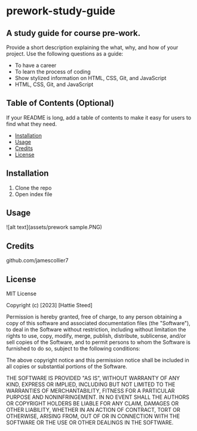 # prework-study-guide
## A study guide for course pre-work.

Provide a short description explaining the what, why, and how of your project. Use the following questions as a guide:

- To have a career
- To learn the process of coding
- Show stylized information on HTML, CSS, Git, and JavaScript
- HTML, CSS, Git, and JavaScript

## Table of Contents (Optional)

If your README is long, add a table of contents to make it easy for users to find what they need.

- [Installation](#installation)
- [Usage](#usage)
- [Credits](#credits)
- [License](#license)

## Installation

1. Clone the repo
2. Open index file


## Usage


![alt text](assets/prework sample.PNG)

## Credits


github.com/jamescollier7


## License

MIT License

Copyright (c) [2023] [Hattie Steed]

Permission is hereby granted, free of charge, to any person obtaining a copy
of this software and associated documentation files (the "Software"), to deal
in the Software without restriction, including without limitation the rights
to use, copy, modify, merge, publish, distribute, sublicense, and/or sell
copies of the Software, and to permit persons to whom the Software is
furnished to do so, subject to the following conditions:

The above copyright notice and this permission notice shall be included in all
copies or substantial portions of the Software.

THE SOFTWARE IS PROVIDED "AS IS", WITHOUT WARRANTY OF ANY KIND, EXPRESS OR
IMPLIED, INCLUDING BUT NOT LIMITED TO THE WARRANTIES OF MERCHANTABILITY,
FITNESS FOR A PARTICULAR PURPOSE AND NONINFRINGEMENT. IN NO EVENT SHALL THE
AUTHORS OR COPYRIGHT HOLDERS BE LIABLE FOR ANY CLAIM, DAMAGES OR OTHER
LIABILITY, WHETHER IN AN ACTION OF CONTRACT, TORT OR OTHERWISE, ARISING FROM,
OUT OF OR IN CONNECTION WITH THE SOFTWARE OR THE USE OR OTHER DEALINGS IN THE
SOFTWARE.


